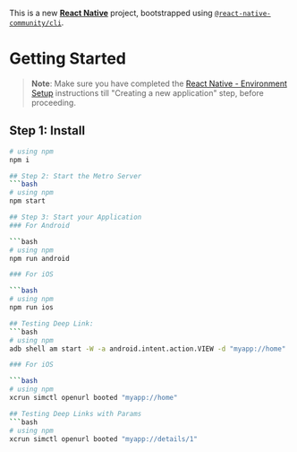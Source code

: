 This is a new [**React Native**](https://reactnative.dev) project, bootstrapped using [`@react-native-community/cli`](https://github.com/react-native-community/cli).

# Getting Started

>**Note**: Make sure you have completed the [React Native - Environment Setup](https://reactnative.dev/docs/environment-setup) instructions till "Creating a new application" step, before proceeding.


## Step 1: Install 
```bash
# using npm
npm i

## Step 2: Start the Metro Server
```bash
# using npm
npm start

## Step 3: Start your Application
### For Android

```bash
# using npm
npm run android

### For iOS

```bash
# using npm
npm run ios

## Testing Deep Link:
```bash
# using npm
adb shell am start -W -a android.intent.action.VIEW -d "myapp://home"

### For iOS

```bash
# using npm
xcrun simctl openurl booted "myapp://home"

## Testing Deep Links with Params
```bash
# using npm
xcrun simctl openurl booted "myapp://details/1"

